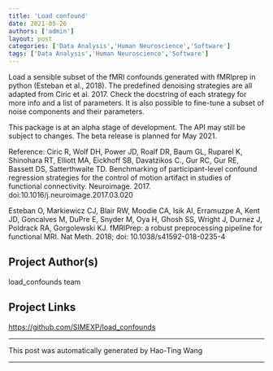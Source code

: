 ```yaml
---
title: 'Load confound'
date: 2021-05-26
authors: ['admin']
layout: post
categories: ['Data Analysis','Human Neuroscience','Software']
tags: ['Data Analysis','Human Neuroscience','Software']
---
```

Load a sensible subset of the fMRI confounds generated with fMRIprep in python (Esteban et al., 2018). The predefined denoising strategies are all adapted from Ciric et al. 2017. Check the docstring of each strategy for more info and a list of parameters. It is also possible to fine-tune a subset of noise components and their parameters. 

This package is at an alpha stage of development. The API may still be subject to changes. The beta release is planned for May 2021.

Reference:
Ciric R, Wolf DH, Power JD, Roalf DR, Baum GL, Ruparel K, Shinohara RT, Elliott MA, Eickhoff SB, Davatzikos C., Gur RC, Gur RE, Bassett DS, Satterthwaite TD. Benchmarking of participant-level confound regression strategies for the control of motion artifact in studies of functional connectivity. Neuroimage. 2017. doi:10.1016/j.neuroimage.2017.03.020

Esteban O, Markiewicz CJ, Blair RW, Moodie CA, Isik AI, Erramuzpe A, Kent JD, Goncalves M, DuPre E, Snyder M, Oya H, Ghosh SS, Wright J, Durnez J, Poldrack RA, Gorgolewski KJ. fMRIPrep: a robust preprocessing pipeline for functional MRI. Nat Meth. 2018; doi: 10.1038/s41592-018-0235-4
## Project Author(s)
load_confounds team
## Project Links
https://github.com/SIMEXP/load_confounds
***
This post was automatically generated by
Hao-Ting Wang
***
